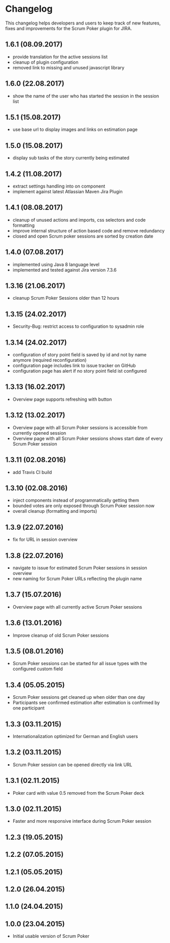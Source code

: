 # Changelog

This changelog helps developers and users to keep track of new features, fixes and improvements for the Scrum Poker plugin for JIRA.

## 1.6.1 (08.09.2017)

* provide translation for the active sessions list
* cleanup of plugin configuration
* removed link to missing and unused javascript library 

## 1.6.0 (22.08.2017)

* show the name of the user who has started the session in the session list 

## 1.5.1 (15.08.2017)

* use base url to display images and links on estimation page

## 1.5.0 (15.08.2017)

* display sub tasks of the story currently being estimated

## 1.4.2 (11.08.2017)

* extract settings handling into on component
* implement against latest Atlassian Maven Jira Plugin

## 1.4.1 (08.08.2017)

* cleanup of unused actions and imports, css selectors and code formatting
* improve internal structure of action based code and remove redundancy
* closed and open Scrum poker sessions are sorted by creation date 

## 1.4.0 (07.08.2017)

* implemented using Java 8 language level
* implemented and tested against Jira version 7.3.6

## 1.3.16 (21.06.2017)

* cleanup Scrum Poker Sessions older than 12 hours

## 1.3.15 (24.02.2017)

* Security-Bug: restrict access to configuration to sysadmin role

## 1.3.14 (24.02.2017)

* configuration of story point field is saved by id and not by name anymore (required reconfiguration)
* configuration page includes link to issue tracker on GitHub
* configuration page has alert if no story point field ist configured

## 1.3.13 (16.02.2017)

* Overview page supports refreshing with button

## 1.3.12 (13.02.2017)

* Overview page with all Scrum Poker sessions is accessible from currently opened session
* Overview page with all Scrum Poker sessions shows start date of every Scrum Poker session

## 1.3.11 (02.08.2016)

* add Travis CI build

## 1.3.10 (02.08.2016)

* inject components instead of programmatically getting them
* bounded votes are only exposed through Scrum Poker session now
* overall cleanup (formatting and imports)

## 1.3.9 (22.07.2016)

* fix for URL in session overview

## 1.3.8 (22.07.2016)

* navigate to issue for estimated Scrum Poker sessions in session overview
* new naming for Scrum Poker URLs reflecting the plugin name

## 1.3.7 (15.07.2016)

* Overview page with all currently active Scrum Poker sessions

## 1.3.6 (13.01.2016)

* Improve cleanup of old Scrum Poker sessions

## 1.3.5 (08.01.2016)

* Scrum Poker sessions can be started for all issue types with the configured custom field

## 1.3.4 (05.05.2015)

* Scrum Poker sessions get cleaned up when older than one day
* Participants see confirmed estimation after estimation is confirmed by one participant

## 1.3.3 (03.11.2015)

* Internationalization optimized for German and English users

## 1.3.2 (03.11.2015)

* Scrum Poker session can be opened directly via link URL

## 1.3.1 (02.11.2015)

* Poker card with value 0.5 removed from the Scrum Poker deck

## 1.3.0 (02.11.2015)

* Faster and more responsive interface during Scrum Poker session

## 1.2.3 (19.05.2015)

## 1.2.2 (07.05.2015)

## 1.2.1 (05.05.2015)

## 1.2.0 (26.04.2015)

## 1.1.0 (24.04.2015)

## 1.0.0 (23.04.2015)

* Initial usable version of Scrum Poker
